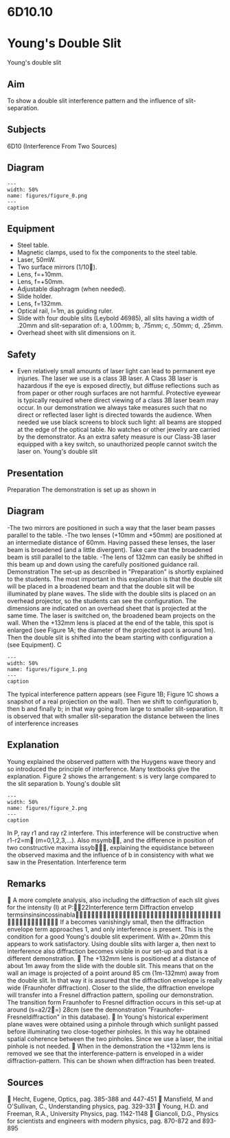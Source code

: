 # 6D10.10 
  # Young's Double Slit 
 Young's double slit   
  
## Aim   
 To show a double slit interference pattern and the influence of slit-separation.    
  
## Subjects   
 6D10 (Interference From Two Sources)   
  
## Diagram   
   
```{figure} figures/figure_0.png  
---  
width: 50%  
name: figures/figure_0.png  
---  
caption  
``` 
    
  
## Equipment   
 
 *  Steel table. 
 *  Magnetic clamps, used to fix the components to the steel table. 
 *  Laser, 50mW. 
 *  Two surface mirrors (1/10). 
 *  Lens, f=+10mm. 
 *  Lens, f=+50mm. 
 *  Adjustable diaphragm (when needed). 
 *  Slide holder. 
 *  Lens, f=132mm. 
 *  Optical rail, l=1m, as guiding ruler. 
 *  Slide with four double slits (Leybold 46985), all slits having a width of .20mm and slit-separation of: a, 1.00mm; b, .75mm; c, .50mm; d, .25mm. 
 *  Overhead sheet with slit dimensions on it.   
  
## Safety   
 
 *  Even relatively small amounts of laser light can lead to permanent eye injuries. The laser we use is a class 3B laser. A Class 3B laser is hazardous if the eye is exposed directly, but diffuse reflections such as from paper or other rough surfaces are not harmful.  Protective eyewear is typically required where direct viewing of a class 3B laser beam may occur.  In our demonstration we always take measures such that no direct or reflected laser light is directed towards the audience. When needed we use black screens to block such light: all beams are stopped at the edge of the optical table. No watches or other jewelry are carried by the demonstrator. As an extra safety measure is our Class-3B laser equipped with a key switch, so unauthorized people cannot switch the laser on. Young's double slit
    
  
## Presentation   
 Preparation The demonstration is set up as shown in   
  
## Diagram   
 -The two mirrors are positioned in such a way that the laser beam passes parallel to the table. -The two lenses (+10mm and +50mm) are positioned at an intermediate distance of 60mm. Having passed these lenses, the laser beam is broadened (and a little divergent). Take care that the broadened beam is still parallel to the table. -The lens of 132mm can easily be shifted in this beam up and down using the carefully positioned guidance rail. Demonstration The set-up as described in "Preparation" is shortly explained to the students. The most important in this explanation is that the double slit will be placed in a broadened beam and that the double slit will be illuminated by plane waves. The slide with the double slits is placed on an overhead projector, so the students can see the configuration. The dimensions are indicated on an overhead sheet that is projected at the same time. The laser is switched on, the broadened beam projects on the wall. When the +132mm lens is placed at the end of the table, this spot is enlarged (see Figure 1A; the diameter of the projected spot is around 1m). Then the double slit is shifted into the beam starting with configuration a (see Equipment).  C  
```{figure} figures/figure_1.png  
---  
width: 50%  
name: figures/figure_1.png  
---  
caption  
``` 
 The typical interference pattern appears (see Figure 1B; Figure 1C shows a snapshot of a real projection on the wall). Then we shift to configuration b, then b and finally b; in that way going from large to smaller slit-separation. It is observed that with smaller slit-separation the distance between the lines of interference increases   
  
## Explanation   
 Young explained the observed pattern with the Huygens wave theory and so introduced the principle of interference. Many textbooks give the explanation. Figure 2 shows the arrangement: s is very large compared to the slit separation b.  Young's double slit   
```{figure} figures/figure_2.png  
---  
width: 50%  
name: figures/figure_2.png  
---  
caption  
``` 
 In P, ray r1 and ray r2 interfere. This interference will be constructive when r1-r2=m (m=0,1,2,3,…). Also msymb, and the difference in position of two constructive maxima issyb, explaining the equidistance between the observed maxima and the influence of b in consistency with what we saw in the Presentation. Interference term   
  
## Remarks   
  A more complete analysis, also including the diffraction of each slit gives for the intensity (I) at P:22Interference     term Diffraction envelop termsinsinsincossinabIa  If a becomes vanishingly small, then the diffraction envelope term approaches 1, and only interference is present. This is the condition for a good Young's double slit experiment. With a=.20mm this appears to work satisfactory. Using double slits with larger a, then next to interference also diffraction becomes visible in our set-up and that is a different demonstration.  The +132mm lens is positioned at a distance of about 1m away from the slide with the double slit. This means that on the wall an image is projected of a point around 85 cm (1m-132mm) away from the double slit. In that way it is assured that the diffraction envelope is really wide (Fraunhofer diffraction). Closer to the slide, the diffraction envelope will transfer into a Fresnel diffraction pattern, spoiling our demonstration. The transition form Fraunhofer to Fresnel diffraction occurs in this set-up at around (s=a2/2=) 28cm (see the demonstration "Fraunhofer-Fresneldiffraction" in this database).  In Young's historical experiment plane waves were obtained using a pinhole through which sunlight passed before illuminating two close-together pinholes. In this way he obtained spatial coherence between the two pinholes. Since we use a laser, the initial pinhole is not needed.  When in the demonstration the +132mm lens is removed we see that the interference-pattern is enveloped in a wider diffraction-pattern. This can be shown when diffraction has been treated.     
  
## Sources   
  Hecht, Eugene, Optics, pag. 385-388 and 447-451  Mansfield, M and O'Sullivan, C., Understanding physics, pag. 329-331  Young, H.D. and Freeman, R.A., University Physics, pag. 1142-1148  Giancoli, D.G., Physics for scientists and engineers with modern physics, pag. 870-872 and 893-895   